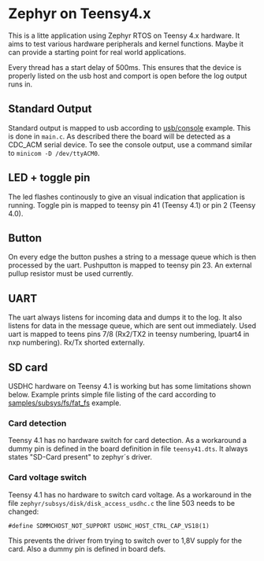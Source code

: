 # Zephyr on Teensy4.x

This is a litte application using Zephyr RTOS on Teensy 4.x hardware. It aims to test various hardware peripherals and kernel functions. Maybe it can provide a starting point for real world applications.

Every thread has a start delay of 500ms. This ensures that the device is properly listed on the usb host and comport is open before the log output runs in. 

## Standard Output
Standard output is mapped to usb according to [usb/console](https://github.com/zephyrproject-rtos/zephyr/tree/master/samples/subsys/usb/console) example. This is done in ```main.c```. As described there the board will be detected as a CDC_ACM serial device. To see the console output, use a command similar to ```minicom -D /dev/ttyACM0```.

## LED + toggle pin
The led flashes continously to give an visual indication that application is running. Toggle pin is mapped to teensy pin 41 (Teensy 4.1) or pin 2 (Teensy 4.0).

## Button
On every edge the button pushes a string to a message queue which is then processed by the uart. Pushputton is mapped to teensy pin 23. An external pullup resistor must be used currently.

## UART
The uart always listens for incoming data and dumps it to the log. It also listens for data in the message queue, which are sent out immediately. Used uart is mapped to teens pins 7/8 (Rx2/TX2 in teensy numbering, lpuart4 in nxp numbering). Rx/Tx shorted externally.

## SD card
USDHC hardware on Teensy 4.1 is working but has some limitations shown below. Example prints simple file listing of the card according to [samples/subsys/fs/fat_fs](https://github.com/zephyrproject-rtos/zephyr/tree/master/samples/subsys/fs/fat_fs) example.

### Card detection
Teensy 4.1 has no hardware switch for card detection. As a workaround a dummy pin is defined in the board definition in file ```teensy41.dts```. It always states
"SD-Card present" to zephyr´s driver.

### Card voltage switch
Teensy 4.1 has no hardware to switch card voltage. As a workaround in the file ```zephyr/subsys/disk/disk_access_usdhc.c``` the line 503 needs to be changed:

```#define SDMMCHOST_NOT_SUPPORT USDHC_HOST_CTRL_CAP_VS18(1)```

This prevents the driver from trying to switch over to 1,8V supply for the card. Also a dummy pin is defined in board defs. 
